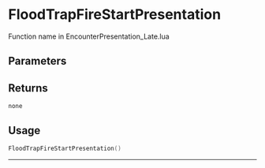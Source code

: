 # FloodTrapFireStartPresentation
Function name in EncounterPresentation_Late.lua
## Parameters

## Returns
`none`
## Usage
```lua
FloodTrapFireStartPresentation()
```
---
